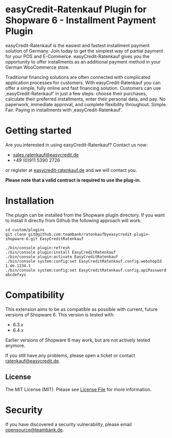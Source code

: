 # easyCredit-Ratenkauf Plugin for Shopware 6 - Installment Payment Plugin

easyCredit-Ratenkauf is the easiest and fastest installment payment solution of Germany. Join today to get the simplest way of partial payment for your POS and E-Commerce. easyCredit-Ratenkauf gives you the opportunity to offer installments as an additional payment method in your German WooCommerce store.

Traditional financing solutions are often connected with complicated application processes for customers. With easyCredit-Ratenkauf you can offer a simple, fully online and fast financing solution. Customers can use ‚easyCredit-Ratenkauf‘ in just a few steps: choose their purchases, calculate their preferred installments, enter their personal data, and pay. No paperwork, immediate approval, and complete flexibility throughout. Simple. Fair. Paying in installments with ‚easyCredit-Ratenkauf‘.

# Getting started
Are you interested in using easyCredit-Ratenkauf? Contact us now:
* [sales.ratenkauf@easycredit.de](https://store.shopware.com/en/easyc36021249341f/ratenkauf-by-easycredit.html#)
* +49 (0)911 5390 2726

or register at [easycredit-ratenkauf.de](https://www.easycredit-ratenkauf.de/registrierung.htm) and we will contact you.

**Please note that a valid contract is required to use the plug-in.**

# Installation

The plugin can be installed from the Shopware plugin directory. If you want to install it directly from Github the following approach will work:

```
cd custom/plugins
git clone git@github.com:teambank/ratenkaufbyeasycredit-plugin-shopware-6.git EasyCreditRatenkauf

./bin/console plugin:refresh
./bin/console plugin:install EasyCreditRatenkauf
./bin/console plugin:activate EasyCreditRatenkauf
./bin/console system:config:set EasyCreditRatenkauf.config.webshopId 1.de.1234.1
./bin/console system:config:set EasyCreditRatenkauf.config.apiPassword abcdefxyz
```

# Compatibility

This extension aims to be as compatible as possible with current, future versions of Shopware 6. This version is tested with:

* 6.3.x
* 6.4.x

Earlier versions of Shopware 6 may work, but are not actively tested anymore.

If you still have any problems, please open a ticket or contact [ratenkauf@easycredit.de](mailto:ratenkauf@easycredit.de).

## License

The MIT License (MIT). Please see [License File](LICENSE) for more information.

# Security
If you have discovered a security vulnerability, please email [opensource@teambank.de](mailto:opensource@teambank.de).
